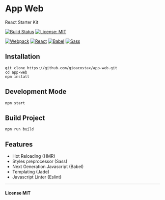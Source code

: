 # App Web
React Starter Kit

[![Build Status](https://img.shields.io/travis/gioacostax/app-web.svg?style=flat-square)](https://travis-ci.org/gioacostax/app-web)
[![License: MIT](https://img.shields.io/badge/License-MIT-yellow.svg?style=flat-square)](https://opensource.org/licenses/MIT)

[![Webpack](https://img.shields.io/badge/v4-Webpack-blue.svg?style=flat-square)](https://webpack.js.org)
[![React](https://img.shields.io/badge/v16-React-7647bc.svg?style=flat-square)](https://reactjs.org)
[![Babel](https://img.shields.io/badge/v7-Babel-dc9200.svg?style=flat-square)](https://babeljs.io)
[![Sass](https://img.shields.io/badge/v4-Sass-dc9200.svg?style=flat-square)](https://sass-lang.com)

## Installation
```
git clone https://github.com/gioacostax/app-web.git
cd app-web
npm install
```

## Development Mode
```
npm start
```

## Build Project
```
npm run build
```

## Features
- Hot Reloading (HMR)
- Styles preprocessor (Sass)
- Next Generation Javascript (Babel)
- Templating (Jade)
- Javascript Linter (Eslint)

----------
#### License MIT
